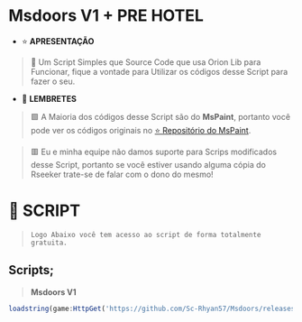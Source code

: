 # **Msdoors V1 + PRE HOTEL**
- ⭐ **APRESENTAÇÃO**
> 📄 Um Script Simples que Source Code que usa Orion Lib para Funcionar, fique a vontade para Utilizar os códigos desse Script para fazer o seu.

- 🔔 **LEMBRETES**
> 🟩 A Maioria dos códigos desse Script são do **MsPaint**, portanto você pode ver os códigos originais no [⭐ Repositório do MsPaint](https://github.com/Sc-Rhyan57/mspaint).

> 🟥 Eu e minha equipe não damos suporte para Scrips modificados desse Script, portanto se você estiver usando alguma cópia do Rseeker trate-se de falar com o dono do mesmo!

# 📂 **SCRIPT**
> ``Logo Abaixo você tem acesso ao script de forma totalmente gratuita.``

## **Scripts;**
> **Msdoors V1**
```js
loadstring(game:HttpGet('https://github.com/Sc-Rhyan57/Msdoors/releases/download/DOWNLOAD/TWT-msdoorsV1.lua'))()
```
